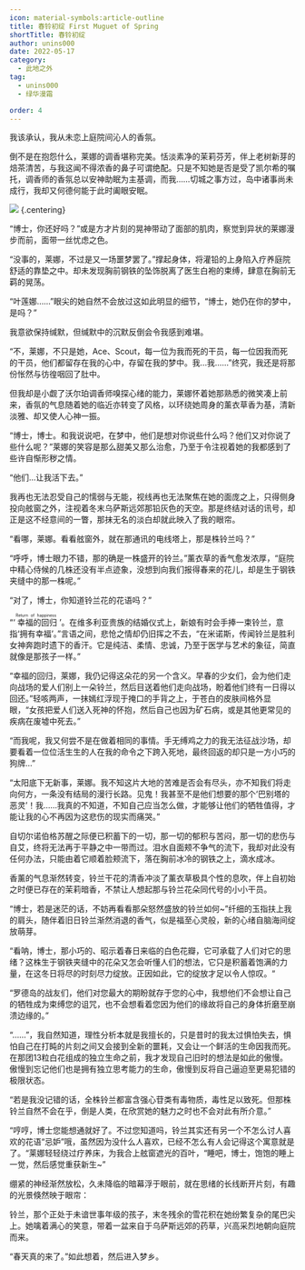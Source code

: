 ```yaml
---
icon: material-symbols:article-outline
title: 春铃初绽 First Muguet of Spring
shortTitle: 春铃初绽
author: unins000
date: 2022-05-17
category:
  - 此地之外
tag:
  - unins000
  - 绿华漫霜

order: 4
---
```


我该承认，我从未恋上庭院间沁人的香氛。

倒不是在抱怨什么，莱娜的调香堪称完美。恬淡素净的茉莉芬芳，伴上老树新芽的焙茶清苦，与我这闻不得浓香的鼻子可谓绝配。只是不知她是否是受了凯尔希的嘱托，调香师的香氛总以安神助眠为主基调，而我……切城之事方过，岛中诸事尚未成行，我却又何德何能于此时阖眼安眠。

<!-- more -->

![](./res/63199501_1639071689.webp) {.centering}

“博士，你还好吗？”或是方才片刻的晃神带动了面部的肌肉，察觉到异状的莱娜漫步而前，面带一丝忧虑之色。

“没事的，莱娜，不过是又一场噩梦罢了。”撑起身体，将灌铅的上身陷入疗养庭院舒适的靠垫之中。却未发现胸前钢铁的坠饰脱离了医生白袍的束缚，肆意在胸前无羁的晃荡。

“叶莲娜……”眼尖的她自然不会放过这如此明显的细节，“博士，她仍在你的梦中，是吗？”

我意欲保持缄默，但缄默中的沉默反倒会令我感到难堪。

“不，莱娜，不只是她，Ace、Scout，每一位为我而死的干员，每一位因我而死的干员，他们都留存在我的心中，存留在我的梦中。我…我……”终究，我还是将那份怅然与彷徨咽回了肚中。

但我却是小觑了沃尔珀调香师嗅探心绪的能力，莱娜怀着她那熟悉的微笑凑上前来，香氛的气息随着她的临近亦转变了风格，以环绕她周身的薰衣草香为基，清新淡雅、却又使人心神一振。

“博士，博士。和我说说吧，在梦中，他们是想对你说些什么吗？他们又对你说了些什么呢？”莱娜的笑容是那么甜美又那么治愈，乃至于令注视着她的我都感到了些许自惭形秽之情。

“他们…让我活下去。”

我再也无法忍受自己的懦弱与无能，视线再也无法聚焦在她的面庞之上，只得侧身投向舷窗之外，注视着冬末乌萨斯远郊那铅灰色的天空。那是终结对话的讯号，却正是这不经意间的一瞥，那抹无名的淡白却就此映入了我的眼帘。

“看哪，莱娜。看看舷窗外，就在那通讯的电线塔上，那是株铃兰吗？”

“呼呼，博士眼力不错，那的确是一株盛开的铃兰。”薰衣草的香气愈发浓厚，“庭院中精心侍候的几株还没有半点迹象，没想到向我们报得春来的花儿，却是生于钢铁夹缝中的那一株呢。”

“对了，博士，你知道铃兰花的花语吗？”

“‘<ruby>
幸福的回归<rp>(</rp><rt>Return of happiness</rt><rp>)</rp>
</ruby>’。在维多利亚贵族的结婚仪式上，新娘有时会手捧一束铃兰，意指‘拥有幸福’。”言语之间，悲怆之情却仍旧挥之不去，“在米诺斯，传闻铃兰是胜利女神奔跑时遗下的香汗。它是纯洁、柔情、忠诚，乃至于医学与艺术的象征，简直就像是那孩子一样。”

“幸福的回归，莱娜，我仍记得这朵花的另一个含义。早春的少女们，会为他们走向战场的爱人们别上一朵铃兰，然后目送着他们走向战场，盼着他们终有一日得以回还。”轻咳两声，一抹嫣红浮现于掩口的手背之上，于苍白的皮肤间格外显眼，“女孩把爱人们送入死神的怀抱，然后自己也因为矿石病，或是其他更常见的疾病在废墟中死去。”

“而我呢，我又何尝不是在做着相同的事情。手无缚鸡之力的我无法征战沙场，却要看着一位位活生生的人在我的命令之下跨入死地，最终回返的却只是一方小巧的狗牌…”

“太阳底下无新事，莱娜。我不知这片大地的苦难是否会有尽头，亦不知我们将走向何方，一条没有结局的漫行长路。见鬼！我甚至不是他们想要的那个‘巴别塔的恶灵’！我……我真的不知道，不知自己应当怎么做，才能够让他们的牺牲值得，才能让我的心不再因为这悲伤的现实而痛哭。”

自切尔诺伯格苏醒之际便已积蓄下的一切，那一切的郁积与苦闷，那一切的悲伤与自艾，终将无法再于平静之中一带而过。泪水自面颊不争气的流下，我却对此没有任何办法，只能由着它顺着脸颊流下，落在胸前冰冷的钢铁之上，滴水成冰。

香薰的气息渐然转变，铃兰干花的清香冲淡了薰衣草极具个性的息吹，伴上自初始之时便已存在的茉莉暗香，不禁让人想起那与铃兰花朵同代号的小小干员。

“博士，若是迷茫的话，不妨再看看那朵怒然盛放的铃兰如何~”纤细的玉指扶上我的肩头，随伴着旧日铃兰渐然消退的香气，似是福至心灵般，新的心绪自脑海间绽放萌芽。

“看呐，博士，那小巧的、昭示着春日来临的白色花瓣，它可承载了人们对它的思绪？这株生于钢铁夹缝中的花朵又怎会听懂人们的想法，它只是积蓄着饱满的力量，在这冬日将尽的时刻尽力绽放。正因如此，它的绽放才足以令人惊叹。“

“罗德岛的战友们，他们对您最大的期盼就存于您的心中，我想他们不会想让自己的牺牲成为束缚您的诅咒，也不会想看着您因为他们的缘故将自己的身体折磨至崩溃边缘的。”

“……”，我自然知道，理性分析本就是我擅长的，只是昔时的我太过惧怕失去，惧怕自己在打盹的片刻之间又会接到全新的噩耗，又会让一个鲜活的生命因我而死。在那团13粒白花组成的独立生命之前，我才发现自己旧时的想法是如此的傲慢。傲慢到忘记他们也是拥有独立思考能力的生命，傲慢到反将自己逼迫至更易犯错的极限状态。

“若是我没记错的话，全株铃兰都富含强心苷类有毒物质，毒性足以致死。但那株铃兰自然不会在乎，倒是人类，在欣赏她的魅力之时也不会对此有所介意。”

“哼哼，博士您能想通就好了。不过您知道吗，铃兰其实还有另一个不怎么讨人喜欢的花语“忌妒”哦，虽然因为没什么人喜欢，已经不怎么有人会记得这个寓意就是了。“莱娜轻轻绕过疗养床，为我合上舷窗遮光的百叶，“睡吧，博士，饱饱的睡上一觉，然后感觉重获新生~”

绷紧的神经渐然放松，久未降临的暗幕浮于眼前，就在思绪的长线断开片刻，有趣的光景倏然映于眼帘：

铃兰，那个正处于未谙世事年级的孩子，末冬残余的雪花积在她纷繁复杂的尾巴尖上。她噙着满心的笑意，带着一盆来自于乌萨斯远郊的药草，兴高采烈地朝向庭院而来。

“春天真的来了。”如此想着，然后进入梦乡。<eod />

<FakeAds />